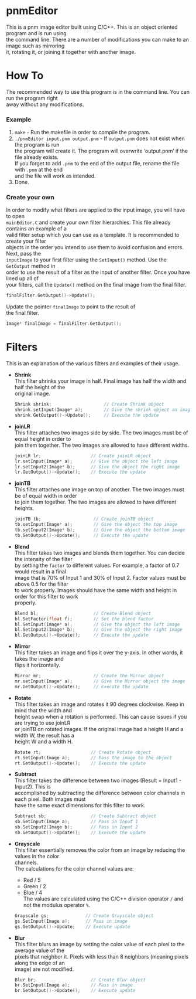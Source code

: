 # pnmEditor  

This is a pnm image editor built using C/C++. This is an object oriented program and is run using  
the command line. There are a number of modifications you can make to an image such as mirroring  
it, rotating it, or joining it together with another image.  

# How To  

The recommended way to use this program is in the command line. You can run the program right  
away without any modifications.  
### Example  
1. `make` - Run the makefile in order to compile the program.  
2. `./pnmEditor input.pnm output.pnm` - If `output.pnm` does not exist when the program is run  
the program will create it. The program will overwrite ‘output.pnm’ if the file already exists.  
If you forget to add `.pnm` to the end of the output file, rename the file with `.pnm` at the end  
and the file will work as intended.  
3. Done.  

### Create your own  
In order to modify what filters are applied to the input image, you will have to open  
`mainEditor.C` and create your own filter hierarchies. This file already contains an example of a  
valid filter setup which you can use as a template. It is recommended to create your filter  
objects in the order you intend to use them to avoid confusion and errors. Next, pass the  
`inputImage` to your first filter using the `SetInput()` method. Use the `GetOutput` method in  
order to use the result of a filter as the input of another filter. Once you have lined up all of  
your filters, call the `Update()` method on the final image from the final filter.  
```C++
finalFilter.GetOutput()->Update();
```
Update the pointer `finalImage` to point to the result of  
the final filter. 
``` C++
Image* finalImage = finalFilter.GetOutput();
```

# Filters  
This is an explanation of the various filters and examples of their usage.  

* <b>Shrink</b>  
This filter shrinks your image in half. Final image has half the width and half the height of the  
original image.    
    ```C++  
    Shrink shrink;                    // Create Shrink object
    shrink.setInput(Image* a);        // Give the shrink object an image to shrink
    shrink.GetOutput()->Update();     // Execute the update
    ```  

* <b>joinLR</b>  
This filter attaches two images side by side. The two images must be of equal height in order to  
join them together. The two images are allowed to have different widths.  
    ```C++
    joinLR lr;                   // Create joinLR object
    lr.setInput(Image* a);       // Give the object the left image
	lr.setInput2(Image* b);      // Give the object the right image
	lr.GetOutput()->Update();    // Execute the update
    ```  

* <b>joinTB</b>  
This filter attaches one image on top of another. The two images must be of equal width in order  
to join them together. The two images are allowed to have different heights.  
    ```C++
    joinTB tb;                    // Create joinTB object
    tb.setInput(Image* a);        // Give the object the top image
    tb.setInput2(Image* b);       // Give the object the bottom image
    tb.GetOutput()->Update();     // Execute the update
    ```  

* <b>Blend</b>  
This filter takes two images and blends them together. You can decide the intensity of the filter  
by setting the `factor` to different values. For example, a factor of 0.7 would result in a final  
image that is 70% of Input 1 and 30% of Input 2. Factor values must be above 0.5 for the filter  
to work properly. Images should have the same width and height in order for this filter to work  
properly.
    ```C++
    Blend bl;                     // Create Blend object
    bl.SetFactor(float f);        // Set the blend factor
    bl.SetInput(Image* a);        // Give the object the left image
    bl.SetInput2(Image* b);       // Give the object the right image
    bl.GetOutput()->Update();     // Execute the update
    ```  

* <b>Mirror</b>  
This filter takes an image and flips it over the y-axis. In other words, it takes the image and  
flips it horizontally. 
    ```C++
    Mirror mr;                    // Create the Mirror object
    mr.setInput(Image* a);        // Give the Mirror object the image
    mr.GetOutput()->Update();     // Execute the update
    ```  

* <b>Rotate</b>  
This filter takes an image and rotates it 90 degrees clockwise. Keep in mind that the width and  
height swap when a rotation is performed. This can cause issues if you are trying to use joinLR  
or joinTB on rotated images. If the original image had a height H and a width W, the result has a  
height W and a width H.  
    ```C++
    Rotate rt;                   // Create Rotate object
	rt.SetInput(Image a);        // Pass the image to the object
	rt.GetOutput()->Update();    // Execute the update
    ```  

* <b>Subtract</b>  
This filter takes the difference between two images (Result = Input1 - Input2). This is  
accomplished by subtracting the difference between color channels in each pixel. Both images must  
have the same exact dimensions for this filter to work.  
    ```C++
    Subtract sb;                 // Create Subtract object
    sb.SetInput(Image a);        // Pass in Input 1
    sb.SetInput2(Image b);       // Pass in Input 2
    sb.GetOutput()->Update();    // Execute the update
    ```  

* <b>Grayscale</b>  
This filter essentially removes the color from an image by reducing the values in the color  
channels.  
The calculations for the color channel values are:  
    - Red / 5
    - Green / 2
    - Blue / 4  
The values are calculated using the C/C++ division operator `/` and not the modulus operator `%`.  
    ```C++
    Grayscale gs;              // Create Grayscale object
    gs.SetInput(Image a);      // Pass in image
    gs.GetOutput()->Update;    // Execute update
    ```  

* <b>Blur</b>  
This filter blurs an image by setting the color value of each pixel to the average value of the  
pixels that neighbor it. Pixels with less than 8 neighbors (meaning pixels along the edge of an  
image) are not modified.  
    ```C++
    Blur br;                     // Create Blur object
    br.SetInput(Image a);        // Pass in image
    br.GetOutput()->Update();    // Execute update
    ```  


